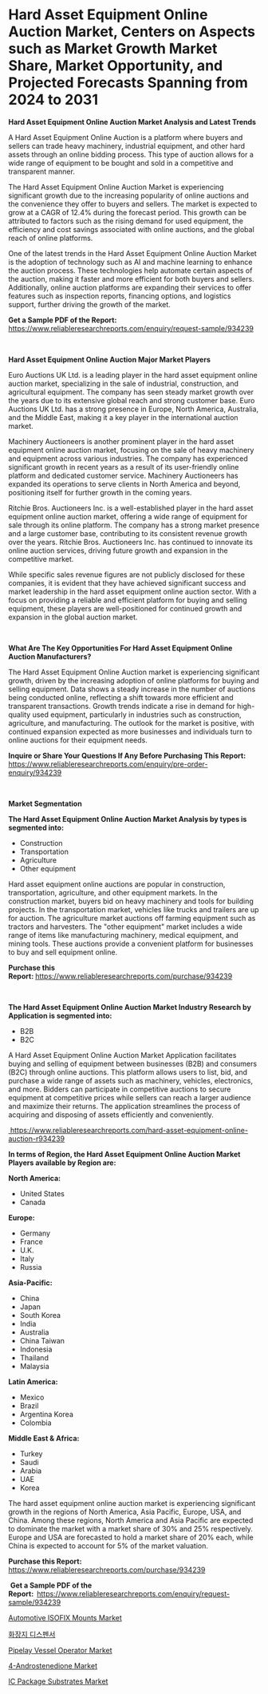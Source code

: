 <p><h1>Hard Asset Equipment Online Auction Market, Centers on Aspects such as Market Growth Market Share, Market Opportunity, and Projected Forecasts Spanning from 2024 to 2031</h1></p><p><strong>Hard Asset Equipment Online Auction Market Analysis and Latest Trends</strong></p>
<p><p>A Hard Asset Equipment Online Auction is a platform where buyers and sellers can trade heavy machinery, industrial equipment, and other hard assets through an online bidding process. This type of auction allows for a wide range of equipment to be bought and sold in a competitive and transparent manner.</p><p>The Hard Asset Equipment Online Auction Market is experiencing significant growth due to the increasing popularity of online auctions and the convenience they offer to buyers and sellers. The market is expected to grow at a CAGR of 12.4% during the forecast period. This growth can be attributed to factors such as the rising demand for used equipment, the efficiency and cost savings associated with online auctions, and the global reach of online platforms.</p><p>One of the latest trends in the Hard Asset Equipment Online Auction Market is the adoption of technology such as AI and machine learning to enhance the auction process. These technologies help automate certain aspects of the auction, making it faster and more efficient for both buyers and sellers. Additionally, online auction platforms are expanding their services to offer features such as inspection reports, financing options, and logistics support, further driving the growth of the market.</p></p>
<p><strong>Get a Sample PDF of the Report:&nbsp;</strong> <a href="https://www.reliableresearchreports.com/enquiry/request-sample/934239">https://www.reliableresearchreports.com/enquiry/request-sample/934239</a></p>
<p>&nbsp;</p>
<p><strong>Hard Asset Equipment Online Auction Major Market Players</strong></p>
<p><p>Euro Auctions UK Ltd. is a leading player in the hard asset equipment online auction market, specializing in the sale of industrial, construction, and agricultural equipment. The company has seen steady market growth over the years due to its extensive global reach and strong customer base. Euro Auctions UK Ltd. has a strong presence in Europe, North America, Australia, and the Middle East, making it a key player in the international auction market.</p><p>Machinery Auctioneers is another prominent player in the hard asset equipment online auction market, focusing on the sale of heavy machinery and equipment across various industries. The company has experienced significant growth in recent years as a result of its user-friendly online platform and dedicated customer service. Machinery Auctioneers has expanded its operations to serve clients in North America and beyond, positioning itself for further growth in the coming years.</p><p>Ritchie Bros. Auctioneers Inc. is a well-established player in the hard asset equipment online auction market, offering a wide range of equipment for sale through its online platform. The company has a strong market presence and a large customer base, contributing to its consistent revenue growth over the years. Ritchie Bros. Auctioneers Inc. has continued to innovate its online auction services, driving future growth and expansion in the competitive market.</p><p>While specific sales revenue figures are not publicly disclosed for these companies, it is evident that they have achieved significant success and market leadership in the hard asset equipment online auction sector. With a focus on providing a reliable and efficient platform for buying and selling equipment, these players are well-positioned for continued growth and expansion in the global auction market.</p></p>
<p>&nbsp;</p>
<p><strong>What Are The Key Opportunities For Hard Asset Equipment Online Auction Manufacturers?</strong></p>
<p><p>The Hard Asset Equipment Online Auction market is experiencing significant growth, driven by the increasing adoption of online platforms for buying and selling equipment. Data shows a steady increase in the number of auctions being conducted online, reflecting a shift towards more efficient and transparent transactions. Growth trends indicate a rise in demand for high-quality used equipment, particularly in industries such as construction, agriculture, and manufacturing. The outlook for the market is positive, with continued expansion expected as more businesses and individuals turn to online auctions for their equipment needs.</p></p>
<p><strong>Inquire or Share Your Questions If Any Before Purchasing This Report:</strong> <a href="https://www.reliableresearchreports.com/enquiry/pre-order-enquiry/934239">https://www.reliableresearchreports.com/enquiry/pre-order-enquiry/934239</a></p>
<p>&nbsp;</p>
<p><strong>Market Segmentation</strong></p>
<p><strong>The Hard Asset Equipment Online Auction Market Analysis by types is segmented into:</strong></p>
<p><ul><li>Construction</li><li>Transportation</li><li>Agriculture</li><li>Other equipment</li></ul></p>
<p><p>Hard asset equipment online auctions are popular in construction, transportation, agriculture, and other equipment markets. In the construction market, buyers bid on heavy machinery and tools for building projects. In the transportation market, vehicles like trucks and trailers are up for auction. The agriculture market auctions off farming equipment such as tractors and harvesters. The "other equipment" market includes a wide range of items like manufacturing machinery, medical equipment, and mining tools. These auctions provide a convenient platform for businesses to buy and sell equipment online.</p></p>
<p><strong>Purchase this Report:&nbsp;</strong><a href="https://www.reliableresearchreports.com/purchase/934239">https://www.reliableresearchreports.com/purchase/934239</a></p>
<p>&nbsp;</p>
<p><strong>The Hard Asset Equipment Online Auction Market Industry Research by Application is segmented into:</strong></p>
<p><ul><li>B2B</li><li>B2C</li></ul></p>
<p><p>A Hard Asset Equipment Online Auction Market Application facilitates buying and selling of equipment between businesses (B2B) and consumers (B2C) through online auctions. This platform allows users to list, bid, and purchase a wide range of assets such as machinery, vehicles, electronics, and more. Bidders can participate in competitive auctions to secure equipment at competitive prices while sellers can reach a larger audience and maximize their returns. The application streamlines the process of acquiring and disposing of assets efficiently and conveniently.</p></p>
<p><a href="https://www.reliableresearchreports.com/hard-asset-equipment-online-auction-r934239">&nbsp;https://www.reliableresearchreports.com/hard-asset-equipment-online-auction-r934239</a></p>
<p><strong>In terms of Region, the Hard Asset Equipment Online Auction Market Players available by Region are:</strong></p>
<p>
    <p> <strong> North America: </strong>
        <ul>
            <li>United States</li>
            <li>Canada</li>
        </ul>
        </p> 
    <p> <strong> Europe: </strong>
        <ul>
            <li>Germany</li>
            <li>France</li>
            <li>U.K.</li>
            <li>Italy</li>
            <li>Russia</li>
        </ul>
        </p> 
    <p> <strong> Asia-Pacific: </strong>
        <ul>
            <li>China</li>
            <li>Japan</li>
            <li>South Korea</li>
            <li>India</li>
            <li>Australia</li>
            <li>China Taiwan</li>
            <li>Indonesia</li>
            <li>Thailand</li>
            <li>Malaysia</li>
        </ul>
        </p> 
    <p> <strong> Latin America: </strong>
        <ul>
            <li>Mexico</li>
            <li>Brazil</li>
            <li>Argentina Korea</li>
            <li>Colombia</li>
        </ul>
        </p> 
    <p> <strong> Middle East & Africa: </strong>
        <ul>
            <li>Turkey</li>
            <li>Saudi</li>
            <li>Arabia</li>
            <li>UAE</li>
            <li>Korea</li>
        </ul>
    </p>
    </p>
<p><p>The hard asset equipment online auction market is experiencing significant growth in the regions of North America, Asia Pacific, Europe, USA, and China. Among these regions, North America and Asia Pacific are expected to dominate the market with a market share of 30% and 25% respectively. Europe and USA are forecasted to hold a market share of 20% each, while China is expected to account for 5% of the market valuation.</p></p>
<p><strong>Purchase this Report: </strong><a href="https://www.reliableresearchreports.com/purchase/934239">https://www.reliableresearchreports.com/purchase/934239</a></p>
<p>&nbsp;<strong>Get a Sample PDF of the Report:&nbsp;&nbsp;</strong><a href="https://www.reliableresearchreports.com/enquiry/request-sample/934239">https://www.reliableresearchreports.com/enquiry/request-sample/934239</a></p>
<p><strong></strong></p>
<p><p><a href="https://github.com/LibbySpencer2018/Market-Research-Report-List-1/blob/main/automotive-isofix-mounts-market.md">Automotive ISOFIX Mounts Market</a></p><p><a href="https://github.com/sougarounis/Market-Research-Report-List-3/blob/main/984857254341.md">화장지 디스펜서</a></p><p><a href="https://github.com/RichRobinson5/Market-Research-Report-List-5/blob/main/pipelay-vessel-operator-market.md">Pipelay Vessel Operator Market</a></p><p><a href="https://issuu.com/reportprime-2/docs/4-androstenedione-market-size-2030.pptx">4-Androstenedione Market</a></p><p><a href="https://www.linkedin.com/pulse/ic-package-substrates-market-size-cagr-trends-2024-2030-hashub-v8xuf">IC Package Substrates Market</a></p></p>